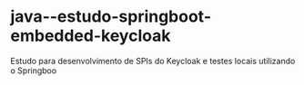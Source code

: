 # java--estudo-springboot-embedded-keycloak
Estudo para desenvolvimento de SPIs do Keycloak e testes locais utilizando o Springboo
